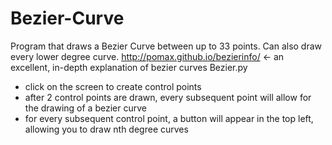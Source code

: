 # Bezier-Curve
Program that draws a Bezier Curve between up to 33 points. Can also draw every lower degree curve.
http://pomax.github.io/bezierinfo/ <- an excellent, in-depth explanation of bezier curves
Bezier.py
 - click on the screen to create control points
 - after 2 control points are drawn, every subsequent point will allow for the drawing of a bezier curve
 - for every subsequent control point, a button will appear in the top left, allowing you to draw nth degree curves
